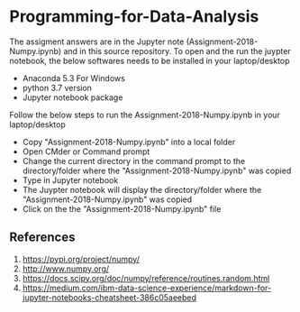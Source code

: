 # Programming-for-Data-Analysis

The assigment answers are in the Jupyter note (Assignment-2018-Numpy.ipynb) and in this source repository. To open and the run the juypter notebook, the below softwares needs to be installed in your laptop/desktop

  - Anaconda 5.3 For Windows
  - python 3.7 version
  - Jupyter notebook package
  
Follow the below steps to run the Assignment-2018-Numpy.ipynb in your laptop/desktop

- Copy "Assignment-2018-Numpy.ipynb" into a local folder
- Open CMder or Command prompt
- Change the current directory in the command prompt to the directory/folder where the "Assignment-2018-Numpy.ipynb" was copied
- Type in Jupyter notebook
- The Juypter notebook will display the directory/folder where the "Assignment-2018-Numpy.ipynb" was copied
- Click on the the "Assignment-2018-Numpy.ipynb" file



## References
1. https://pypi.org/project/numpy/
2. http://www.numpy.org/
3. https://docs.scipy.org/doc/numpy/reference/routines.random.html
4. https://medium.com/ibm-data-science-experience/markdown-for-jupyter-notebooks-cheatsheet-386c05aeebed



